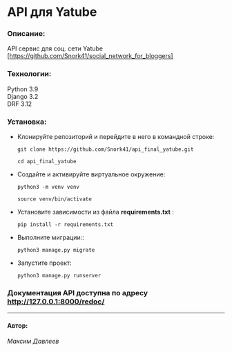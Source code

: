 # API для Yatube
### Описание:
API сервис для соц. сети Yatube [https://github.com/Snork41/social_network_for_bloggers]
### Технологии:
Python 3.9  
Django 3.2  
DRF 3.12  

### Установка:
- Клонируйте репозиторий и перейдите в него в командной строке:
    ```
    git clone https://github.com/Snork41/api_final_yatube.git
    ```
    ```
    cd api_final_yatube
     ```
- Cоздайте и активируйте виртуальное окружение:
    ```
    python3 -m venv venv
     ```
    ```
    source venv/bin/activate
     ```
- Установите зависимости из файла __requirements.txt__ :
    ```
    pip install -r requirements.txt
    ````
- Выполните миграции::
    ```
    python3 manage.py migrate
    ```
- Запустите проект:

    ```
    python3 manage.py runserver
    ```
### Документация API доступна по адресу http://127.0.0.1:8000/redoc/ 
---
#### Автор:
_Максим Давлеев_
